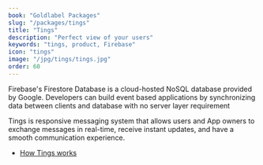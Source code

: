 ```yaml
---
book: "Goldlabel Packages"
slug: "/packages/tings"
title: "Tings"
description: "Perfect view of your users"
keywords: "tings, product, Firebase"
icon: "tings"
image: "/jpg/tings/tings.jpg"
order: 60
---
```

Firebase's Firestore Database is a cloud-hosted NoSQL database provided by Google. Developers can build event based applications by synchronizing data between clients and database with no server layer requirement

Tings is responsive messaging system that allows users and App owners to exchange messages in real-time, receive instant updates, and have a smooth communication experience.

- [How Tings works](/packages/tings/how-tings-work)